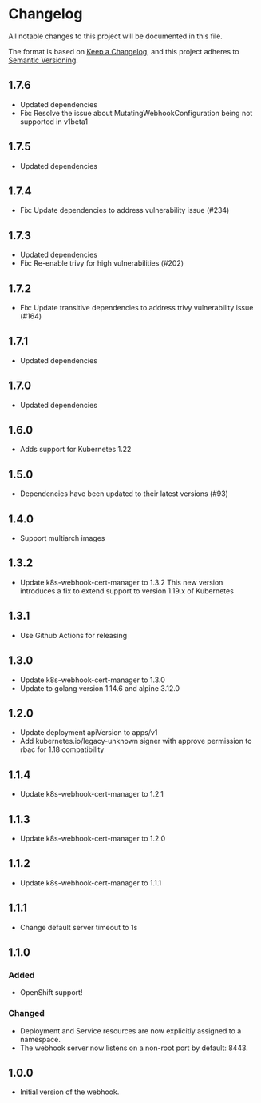 # Changelog
All notable changes to this project will be documented in this file.

The format is based on [Keep a Changelog](https://keepachangelog.com/en/1.0.0/),
and this project adheres to [Semantic Versioning](https://semver.org/spec/v2.0.0.html).

## 1.7.6
- Updated dependencies
- Fix: Resolve the issue about MutatingWebhookConfiguration being not supported in v1beta1

## 1.7.5

- Updated dependencies

## 1.7.4

- Fix: Update dependencies to address vulnerability issue (#234)

## 1.7.3

- Updated dependencies
- Fix: Re-enable trivy for high vulnerabilities (#202)

## 1.7.2

- Fix: Update transitive dependencies to address trivy vulnerability issue (#164)

## 1.7.1

- Updated dependencies

## 1.7.0

- Updated dependencies

## 1.6.0

- Adds support for Kubernetes 1.22 

## 1.5.0

- Dependencies have been updated to their latest versions (#93)

## 1.4.0

- Support multiarch images

## 1.3.2

- Update k8s-webhook-cert-manager to 1.3.2
  This new version introduces a fix to extend support to version 1.19.x of Kubernetes

## 1.3.1

- Use Github Actions for releasing

## 1.3.0

- Update k8s-webhook-cert-manager to 1.3.0
- Update to golang version 1.14.6 and alpine 3.12.0

## 1.2.0

- Update deployment apiVersion to apps/v1 
- Add kubernetes.io/legacy-unknown signer with approve permission to rbac for 1.18 compatibility 

## 1.1.4

- Update k8s-webhook-cert-manager to 1.2.1

## 1.1.3

- Update k8s-webhook-cert-manager to 1.2.0

## 1.1.2

- Update k8s-webhook-cert-manager to 1.1.1

## 1.1.1

- Change default server timeout to 1s

## 1.1.0

### Added

- OpenShift support!

### Changed

- Deployment and Service resources are now explicitly assigned to a namespace.
- The webhook server now listens on a non-root port by default: 8443.

## 1.0.0
- Initial version of the webhook.
